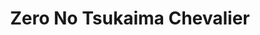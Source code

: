 --- 
title: "Zero No Tsukaima Chevalier"
publishdate: "2019-6-9T16:48:46+02:00"
src: "https://365manga.net/manga/zero-no-tsukaima-chevalier"
image: "https://data.365manga.net/images/thumbnails/16131-zero-no-tsukaima-chevalier.jpg"
description: "Hiraga Saito was summoned to the wonderful world of Halkeginia through the use of magic. He was summoned by the very cute, yet with 'Zero' magical ability, Louise. Although it was an accident, Saito was summoned during the summoning ceremony, and sealed the agreement to become Louise's 'Familiar' through a kiss. That is how he arrived in this world. While on the way to visit the Princess of Tristain for…"
---